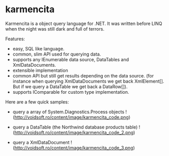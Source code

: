 karmencita
==========

Karmencita is a object query language for .NET. It was written before LINQ when the night was still dark and full of terrors.

Features:
- easy, SQL like language.
- common, slim API used for querying data.
- supports any IEnumerable data source, DataTables and XmlDataDocuments.
- extensible implementation
- common API but still get results depending on the data source. (for instance when querying XmlDataDocuments we get back XmlElement[]. But if we query a DataTable we get back a DataRow[]).
- supports IComparable for custom type implementation.

Here are a few quick samples:

- query a array of System.Diagnostics.Process objects
!(http://voidsoft.ro/content/image/karmencita_code.png)

- query a DataTable (the Northwind database products table)
!(http://voidsoft.ro/content/image/karmencita_code_2.png)

- query a XmlDataDocument
!(http://voidsoft.ro/content/image/karmencita_code_3.png)

